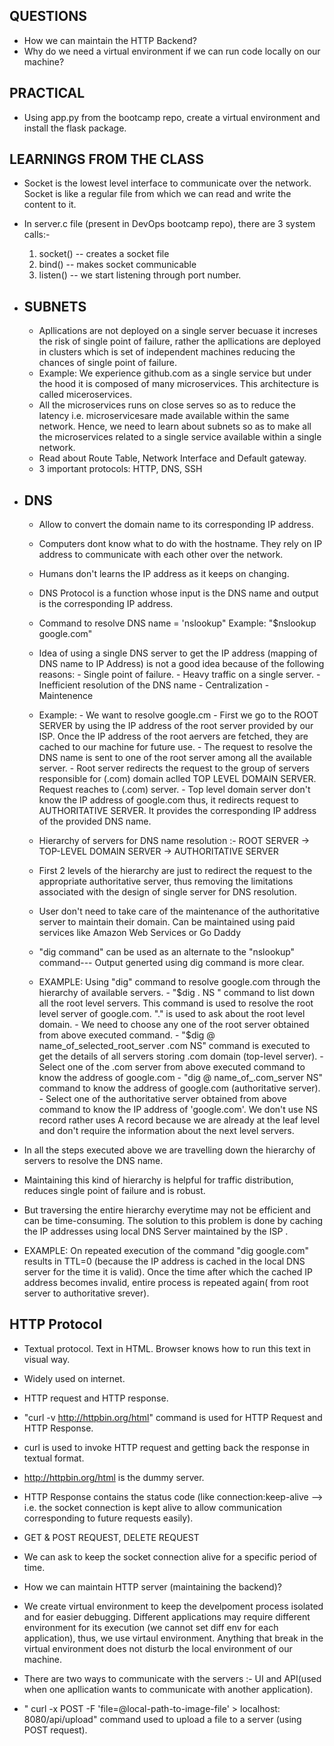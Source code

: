 ## QUESTIONS
- How we can maintain the HTTP Backend?
- Why do we need a virtual environment if we can run code locally on our machine?

## PRACTICAL
- Using app.py from the bootcamp repo, create a virtual environment and install the flask package.

## LEARNINGS FROM THE CLASS
- Socket is the lowest level interface to communicate over the network. Socket is like a regular file from which we can read and write the content to it.
- In server.c file (present in DevOps bootcamp repo), there are 3 system calls:- 
   1. socket() -- creates a socket file
   2. bind() -- makes socket communicable
   3. listen() -- we start listening through port number.
   
- ## SUBNETS
  - Apllications are not deployed on a single server becuase it increses the risk of single point of failure, rather the apllications are deployed in clusters which is set of independent machines reducing the chances of single point of failure.
  - Example: We experience github.com as a single service but under the hood it is composed of many microservices. This architecture is called miceroservices.
  - All the microservices runs on close serves so as to reduce the latency i.e. microservicesare made available within the same network. Hence, we need to learn about subnets so as to make all the microservices related to a single service available within a single network.
  - Read about Route Table, Network Interface and Default gateway.
  - 3 important protocols: HTTP, DNS, SSH
  
- ## DNS
  - Allow to convert the domain name to its corresponding IP address.
  - Computers dont know what to do with the hostname. They rely on IP address to communicate with each other over the network.
  - Humans don't learns the IP address as it keeps on changing.
  - DNS Protocol is a function whose input is the DNS name and output is the corresponding IP address.
  - Command to resolve DNS name = 'nslookup"
    Example: "$nslookup google.com"
  - Idea of using a single DNS server to get the IP address (mapping of DNS name to IP Address) is not a good idea because of the following reasons:
            - Single point of failure.
            - Heavy traffic on a single server.
            - Inefficient resolution of the DNS name
            - Centralization
            - Maintenence
  - Example:
            - We want to resolve google.cm
            - First we go to the ROOT SERVER by using the IP address of the root server provided by our ISP. Once the IP address of the root aervers are fetched,               they are cached to our machine for future use.
            - The request to resolve the DNS name is sent to one of the root server among all the available server.
            - Root server redirects the request to the group of servers responsible for (.com) domain aclled TOP LEVEL DOMAIN SERVER. Request reaches to (.com)                 server.
            - Top level domain server don't know the IP address of google.com thus, it redirects request to AUTHORITATIVE SERVER. It provides the corresponding IP               address of the provided DNS name.
           
  - Hierarchy of servers for DNS name resolution :- 
                            ROOT SERVER ->  TOP-LEVEL DOMAIN SERVER ->  AUTHORITATIVE SERVER
  - First 2 levels of the hierarchy are just to redirect the request to the appropriate authoritative server, thus removing the limitations associated with the       design of single server for DNS resolution.
  - User don't need to take care of the maintenance of the authoritative server to maintain their domain. Can be maintained using paid services like Amazon Web       Services or Go Daddy
  
  - "dig command" can be used as an alternate to the "nslookup" command--- Output generted using dig command is more clear.
  
  - EXAMPLE: Using "dig" command to resolve google.com through the hierarchy of available servers.
               - "$dig . NS " command to list down all the root level servers. This command is used to resolve the root level server of google.com. "." is used to                   ask about the root level domain.
               - We need to choose any one of the root server obtained from above executed command.
               - "$dig @ name_of_selected_root_server .com NS" command is executed to get the details of all servers storing .com domain (top-level server).
               - Select one of the .com server from above executed command to know the address of google.com
               - "dig @ name_of_.com_server NS" command to know the address of google.com (authoritative server).
               - Select one of the authoritative server obtained from above command to know the IP address of 'google.com'. We don't use NS record rather uses A                    record because we are already at the leaf level and don't require the information about the next level servers.
 
 - In all the steps executed above we are travelling down the hierarchy of servers to resolve the DNS name.
 - Maintaining this kind of hierarchy is helpful for traffic distribution, reduces single point of failure and is robust.
 - But traversing the entire hierarchy everytime may not be efficient and can be time-consuming. The solution to this problem is done by caching the IP addresses    using local DNS Server maintained by the ISP .
 - EXAMPLE: On repeated execution of the command "dig google.com" results in TTL=0 (because the IP address is cached in the local DNS server for the time it is               valid). Once the time after which the cached IP address becomes invalid, entire process is repeated again( from root server to authoritative srever).
 
 ## HTTP Protocol
 - Textual protocol. Text in HTML. Browser knows how to run this text in visual way.
 - Widely used on internet.
 - HTTP request and HTTP response.
 - "curl -v http://httpbin.org/html" command is used for HTTP Request and HTTP Response.
 - curl is used to invoke HTTP request and getting back the response in textual format.
 - http://httpbin.org/html is the dummy server.
 - HTTP Response contains the status code (like connection:keep-alive --> i.e. the socket connection is kept alive to allow communication corresponding to future    requests easily).
 - GET & POST REQUEST, DELETE REQUEST
 - We can ask to keep the socket connection alive for a specific period of time.
 
 - How we can maintain HTTP server (maintaining the backend)?
 - We create virtual environment to keep the develpoment process isolated and for easier debugging. Different applications may require different environment for its execution (we cannot set diff env for each application), thus, we use virtaul environment. Anything that break in the virtual environment does not disturb the local environment of our machine.
 - There are two ways to communicate with the servers :- UI and API(used when one apllication wants to communicate with another application).
 - " curl -x POST -F 'file=@local-path-to-image-file' > localhost: 8080/api/upload" command used to upload a file to a server (using POST request).
 
                                  
                          
                              
